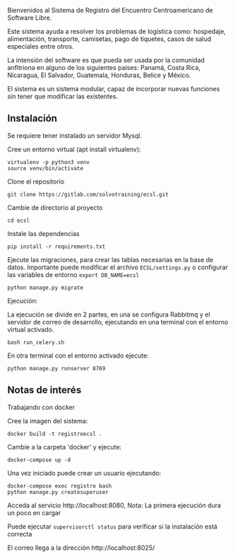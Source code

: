 Bienvenidos al Sistema de Registro del Encuentro Centroamericano de Software Libre.

Este sistema ayuda a resolver los problemas de logística como: hospedaje, alimentación, transporte, camisetas, pago de tiquetes, casos de salud especiales entre otros.

La intensión del software es que pueda ser usada por la comunidad anfitriona en alguno de los siguientes países: Panamá, Costa Rica, Nicaragua, El Salvador, Guatemala, Honduras, Belice y México.

El sistema es un sistema modular, capaz de incorporar nuevas funciones sin tener que modificar las existentes.

## Instalación

Se requiere tener instalado un servidor Mysql.

Cree un entorno virtual (apt install virtualenv):

```   
virtualenv -p python3 venv
source venv/bin/activate
```

Clone el repositorio 

`git clone https://gitlab.com/solvotraining/ecsl.git`

Cambie de directorio al proyecto

`cd ecsl`

Instale las dependencias 

`pip install -r requirements.txt`

Ejecute las migraciones, para crear las tablas necesarias en la base de datos.
Importante puede modificar el archivo `ECSL/settings.py` o configurar las variables de entorno `export DB_NAME=ecsl`

`python manage.py migrate`

Ejecución: 

La ejecución se divide en 2 partes, en una se configura Rabbitmq y el servidor de correo de desarrollo, ejecutando en una terminal con el entorno virtual activado.

`bash run_celery.sh`

En otra terminal con el entorno activado ejecute:

`python manage.py runserver 8769`

## Notas de interés 


Trabajando con docker 

Cree la imagen del sistema: 

`docker build -t registroecsl .`

Cambie a la carpeta 'docker' y ejecute:

`docker-compose up -d`

Una vez iniciado puede crear un usuario ejecutando:

```
docker-compose exec registro bash
python manage.py createsuperuser
```

Acceda al servicio http://localhost:8080, Nota: La primera ejecución dura un poco en cargar

Puede ejecutar `supervisorctl status` para verificar si la instalación está correcta

El correo llega a la dirección http://localhost:8025/
